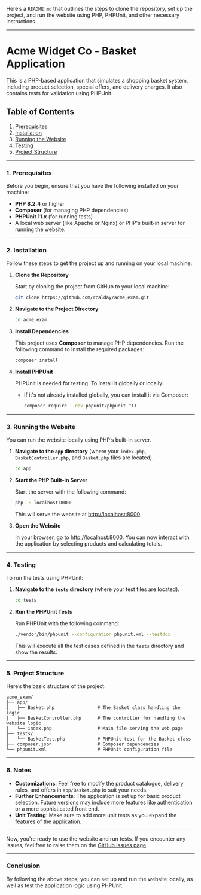Here’s a `README.md` that outlines the steps to clone the repository, set up the project, and run the website using PHP, PHPUnit, and other necessary instructions.

---

# Acme Widget Co - Basket Application

This is a PHP-based application that simulates a shopping basket system, including product selection, special offers, and delivery charges. It also contains tests for validation using PHPUnit.

## Table of Contents

1. [Prerequisites](#prerequisites)
2. [Installation](#installation)
3. [Running the Website](#running-the-website)
4. [Testing](#testing)
5. [Project Structure](#project-structure)

---

### 1. Prerequisites

Before you begin, ensure that you have the following installed on your machine:

- **PHP 8.2.4** or higher
- **Composer** (for managing PHP dependencies)
- **PHPUnit 11.x** (for running tests)
- A local web server (like Apache or Nginx) or PHP's built-in server for running the website.

---

### 2. Installation

Follow these steps to get the project up and running on your local machine:

1. **Clone the Repository**

   Start by cloning the project from GitHub to your local machine:

   ```bash
   git clone https://github.com/rcalday/acme_exam.git
   ```

2. **Navigate to the Project Directory**

   ```bash
   cd acme_exam
   ```

3. **Install Dependencies**

   This project uses **Composer** to manage PHP dependencies. Run the following command to install the required packages:

   ```bash
   composer install
   ```

4. **Install PHPUnit**

   PHPUnit is needed for testing. To install it globally or locally:

   - If it's not already installed globally, you can install it via Composer:

     ```bash
     composer require --dev phpunit/phpunit ^11
     ```

---

### 3. Running the Website

You can run the website locally using PHP’s built-in server.

1. **Navigate to the `app` directory** (where your `index.php`, `BasketController.php`, and `Basket.php` files are located).

   ```bash
   cd app
   ```

2. **Start the PHP Built-in Server**

   Start the server with the following command:

   ```bash
   php -S localhost:8000
   ```

   This will serve the website at [http://localhost:8000](http://localhost:8000).

3. **Open the Website**

   In your browser, go to [http://localhost:8000](http://localhost:8000). You can now interact with the application by selecting products and calculating totals.

---

### 4. Testing

To run the tests using PHPUnit:

1. **Navigate to the `tests` directory** (where your test files are located).

   ```bash
   cd tests
   ```

2. **Run the PHPUnit Tests**

   Run PHPUnit with the following command:

   ```bash
   ./vendor/bin/phpunit --configuration phpunit.xml --testdox
   ```

   This will execute all the test cases defined in the `tests` directory and show the results.

---

### 5. Project Structure

Here’s the basic structure of the project:

```
acme_exam/
├── app/
│   ├── Basket.php                # The Basket class handling the logic
│   ├── BasketController.php      # The controller for handling the website logic
│   └── index.php                 # Main file serving the web page
├── tests/
│   └── BasketTest.php            # PHPUnit test for the Basket class
├── composer.json                 # Composer dependencies
└── phpunit.xml                   # PHPUnit configuration file
```

---

### 6. Notes

- **Customizations**: Feel free to modify the product catalogue, delivery rules, and offers in `app/Basket.php` to suit your needs.
- **Further Enhancements**: The application is set up for basic product selection. Future versions may include more features like authentication or a more sophisticated front end.
- **Unit Testing**: Make sure to add more unit tests as you expand the features of the application.

---

Now, you're ready to use the website and run tests. If you encounter any issues, feel free to raise them on the [GitHub Issues page](https://github.com/rcalday/acme_exam/issues).

---

### Conclusion

By following the above steps, you can set up and run the website locally, as well as test the application logic using PHPUnit.
